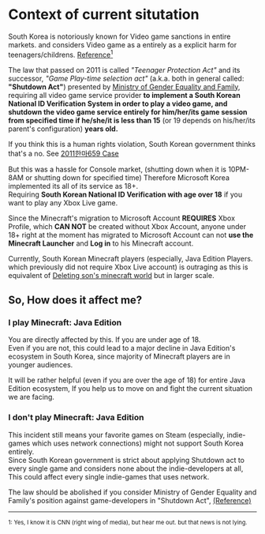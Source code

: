 # Context of current situtation

South Korea is notoriously known for Video game sanctions in entire markets. and considers Video game as a entirely as a explicit harm for teenagers/childrens. [Reference<sup>1</sup>](https://edition.cnn.com/2011/11/22/world/asia/south-korea-gaming/index.html)  

The law that passed on 2011 is called *"Teenager Protection Act"* and its successor, *"Game Play-time selection act"* (a.k.a. both in general called: **"Shutdown Act"**) presented by [Ministry of Gender Equality and Family](https://mogef.go.kr), requiring all video game service provider **to implement a South Korean National ID Verification System in order to play a video game, and shutdown the video game service entirely for him/her/its game session from specified time if he/she/it is less than 15** (or 19 depends on his/her/its parent's configuration) **years old.**  

If you think this is a human rights violation, South Korean government thinks that's a no. See [2011한마659 Case](../legal/2011한마659.md)

But this was a hassle for Console market, (shutting down when it is 10PM-8AM or shutting down for specified time) Therefore Microsoft Korea implemented its all of its service as 18+.  
Requiring **South Korean National ID Verification with age over 18** if you want to play any Xbox Live game.  

Since the Minecraft's migration to Microsoft Account **REQUIRES** Xbox Profile, which **CAN NOT** be created without Xbox Account, anyone under 18+ right at the moment has migrated to Microsoft Account can not **use the Minecraft Launcher** and **Log in** to his Minecraft account.  

Currently, South Korean Minecraft players (especially, Java Edition Players. which previously did not require Xbox Live account) is outraging as this is equivalent of [Deleting son's minecraft world](https://www.reddit.com/r/AmItheAsshole/comments/gap4oq/aita_for_deleting_my_sons_minecraft_world/) but in larger scale.  

## So, How does it affect me?
### I play Minecraft: Java Edition
You are directly affected by this. If you are under age of 18.  
Even if you are not, this could lead to a major decline in Java Edition's ecosystem in South Korea, since majority of Minecraft players are in younger audiences.  

It will be rather helpful (even if you are over the age of 18) for entire Java Edition ecosystem, If you help us to move on and fight the current situation we are facing.  

### I don't play Minecraft: Java Edition
This incident still means your favorite games on Steam (especially, indie-games which uses network connections) might not support South Korea entirely.  
Since South Korean government is strict about applying Shutdown act to every single game []() and considers none about the indie-developers at all, This could affect every single indie-games that uses network.  

The law should be abolished if you consider Ministry of Gender Equality and Family's position against game-developers in "Shutdown Act", [(Reference)](../legal/2011한마659.md)

<hr>
<sup>1: Yes, I know it is CNN (right wing of media), but hear me out. but that news is not lying.</sup>  
